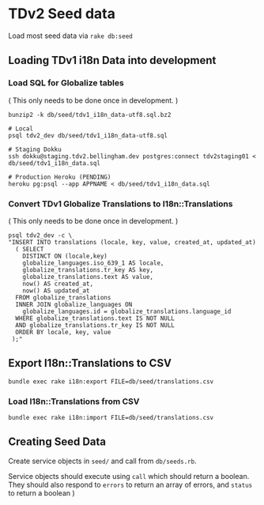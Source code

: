 # TDv2 Seed data

Load most seed data via `rake db:seed`

## Loading TDv1 i18n Data into development

### Load SQL for Globalize tables

( This only needs to be done once in development. )

```
bunzip2 -k db/seed/tdv1_i18n_data-utf8.sql.bz2

# Local
psql tdv2_dev db/seed/tdv1_i18n_data-utf8.sql

# Staging Dokku
ssh dokku@staging.tdv2.bellingham.dev postgres:connect tdv2staging01 < db/seed/tdv1_i18n_data.sql

# Production Heroku (PENDING)
heroku pg:psql --app APPNAME < db/seed/tdv1_i18n_data.sql
```

### Convert TDv1 Globalize Translations to I18n::Translations

( This only needs to be done once in development. )

```
psql tdv2_dev -c \
"INSERT INTO translations (locale, key, value, created_at, updated_at)
  ( SELECT
    DISTINCT ON (locale,key)
    globalize_languages.iso_639_1 AS locale,
    globalize_translations.tr_key AS key,
    globalize_translations.text AS value,
    now() AS created_at,
    now() AS updated_at
  FROM globalize_translations
  INNER JOIN globalize_languages ON
    globalize_languages.id = globalize_translations.language_id
  WHERE globalize_translations.text IS NOT NULL
  AND globalize_translations.tr_key IS NOT NULL
  ORDER BY locale, key, value
 );"
```

## Export I18n::Translations to CSV

```
bundle exec rake i18n:export FILE=db/seed/translations.csv
```

### Load I18n::Translations from CSV

```
bundle exec rake i18n:import FILE=db/seed/translations.csv
```


## Creating Seed Data

Create service objects in `seed/` and call from `db/seeds.rb`.

Service objects should execute using `call` which should return a boolean.  They should also respond to `errors` to return an array of errors, and `status` to return a boolean )
